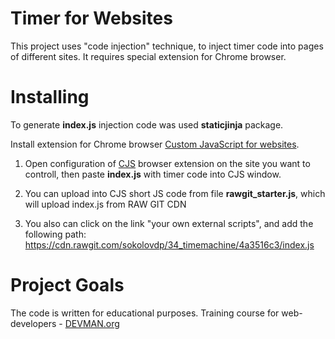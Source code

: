 # Timer for Websites 

This project uses "code injection" technique, to inject timer code into pages of different sites. It requires special extension for Chrome browser.

# Installing

To generate **index.js** injection code  was used **staticjinja** package.

Install extension for Chrome browser [Custom JavaScript for websites](https://chrome.google.com/webstore/detail/custom-javascript-for-web/poakhlngfciodnhlhhgnaaelnpjljija).

1) Open configuration of [CJS](https://chrome.google.com/webstore/detail/custom-javascript-for-web/poakhlngfciodnhlhhgnaaelnpjljija) 
browser extension on the site you want to controll, then paste **index.js** with timer code into CJS window.

2) You can upload into CJS short JS code from file **rawgit_starter.js**,  which will upload index.js from RAW GIT CDN

3) You also can click on the link "your own external scripts", and add the following path:  
https://cdn.rawgit.com/sokolovdp/34_timemachine/4a3516c3/index.js



# Project Goals

The code is written for educational purposes. Training course for web-developers - [DEVMAN.org](https://devman.org)
